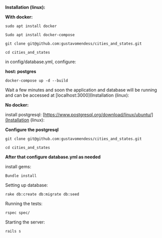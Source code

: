 **Installation (linux):**

**With docker:**

`sudo apt install docker`

`Sudo apt install docker-compose`

`git clone git@github.com:gustavomendess/cities_and_states.git`

`cd cities_and_states`

in config/database.yml, configure:

**host: postgres**

`docker-compose up -d --build`

Wait a few minutes and soon the application and database will be running and can be accessed at [localhost:3000](Installation (linux):

**No docker:**

install postgresql:
[https://www.postgresql.org/download/linux/ubuntu/](Installation (linux):

**Configure the postgresql**

`git clone git@github.com:gustavomendess/cities_and_states.git`

`cd cities_and_states`

**After that configure database.yml as needed**

install gems:

`Bundle install`

Setting up database:

`rake db:create db:migrate db:seed`

Running the tests:

`rspec spec/`

Starting the server:

`rails s`